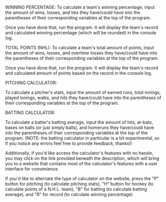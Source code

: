 WINNING PERCENTAGE:
To calculate a team's winning percentage, input the amount of wins, losses, and ties they have/could have into the parentheses of their corresponding variables at the top of the program.

Once you have done that, run the program. It will display the team's record and calculated winning percentage (which will be rounded) in the console log.

TOTAL POINTS (NHL):
To calculate a team's total amount of points, input the amount of wins, losses, and overtime losses they have/could have into the parentheses of their corresponding variables at the top of the program.

Once you have done that, run the program. It will display the team's record and calculated amount of points based on the record in the console log.

PITCHING CALCULATOR:

To calculate a pitcher's stats, input the amount of earned runs, total innings, played innings, walks, and hits they have/could have into the parentheses of their corresponding variables at the top of the program.

BATTING CALCULATOR: 

To calculate a batter's batting average, input the amount of hits, at-bats, bases on balls (or just simply balls), and homeruns they have/could have into the parentheses of their corresponding variables at the top of the program. (NOTE: the batting calculator in particular is a bit experimental, so if you notice any errors feel free to provide feedback, thanks!)

Additionally, if you'd like access the calculator's features with no hassle, you may click on the link provided beneath the description, which will bring you to a website that contains most of the calculator's features with a user interface for convenience.

If you'd like to alternate the type of calculator on the website, press the "P" button for pitching (to calculate pitching stats), "H" button for hockey (to calculate points of a N.H.L. team), "B" for batting (to calculate batting average), and "R" for record (to calculate winning percentage)
